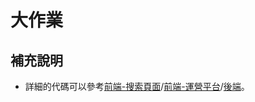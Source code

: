 # 大作業

## 補充說明

* 詳細的代碼可以參考[前端-搜索頁面](https://github.com/boxworld18/dianasdog-frontend-searchpage)/[前端-運營平台](https://github.com/boxworld18/dianasdog-frontend-operation-platform)/[後端](https://github.com/boxworld18/dianasdog-backend)。